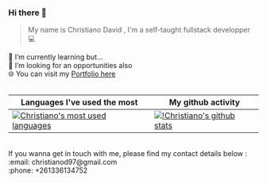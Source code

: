 ### Hi there 👋
> My name is Christiano David , 
> I'm a self-taught fullstack developper 	:computer:
<!--
**ChristianoDc7/ChristianoDc7** is a ✨ _special_ ✨ repository because its `README.md` (this file) appears on your GitHub profile.

Here are some ideas to get you started:

- 🔭 I’m currently working on ...
- 🌱 I’m currently learning ...
- 👯 I’m looking to collaborate on ...
- 🤔 I’m looking for help with ...
- 💬 Ask me about ...
- 📫 How to reach me: ...
- 😄 Pronouns: ...
- ⚡ Fun fact: ...
-->
🌱 I’m currently learning but... <br>
:briefcase: I’m looking for an opportunities also <br>
🌐 You can visit my <a href="https://christianodc7.github.io/">Portfolio here</a> <br><br>

 Languages I've used the most | My github activity |
 -----------------------| --------------------------|
[![Christiano's most used languages](https://github-readme-stats.vercel.app/api/top-langs/?username=ChristianoDc7&show_icons=true&layout=compact&hide=css,html,hack&langs_count=20)](https://github.com/ChristianoDc7) | [![!Christiano's github stats](https://github-readme-stats.vercel.app/api?username=christianodc7&show_icons=true&theme=merko)](https://github.com/ChristianoDc7) |

<br>
If you wanna get in touch with me, please find my contact details below : <br>
:email: christianod97@gmail.com
<br>
:phone: +261336134752
